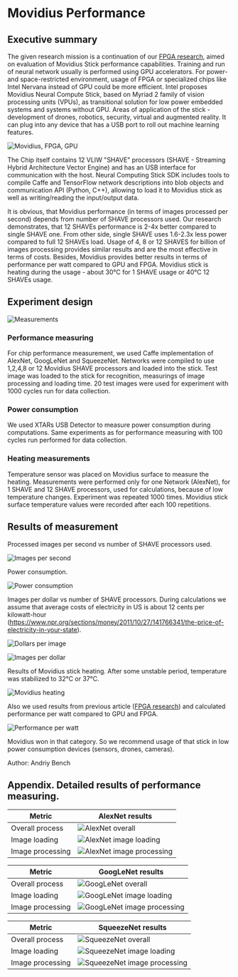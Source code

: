 # Movidius Performance

## Executive summary

The given research mission is a continuation of our [FPGA research](README.md), aimed on evaluation of Movidius Stick performance capabilities.
Training and run of neural network usually is performed using GPU accelerators.
For power- and space-restricted environment, usage of FPGA or specialized chips like Intel Nervana instead of GPU could be more efficient. 
Intel proposes Movidius Neural Compute Stick, based on Myriad 2 family of vision processing units (VPUs), as transitional solution for low power embedded systems and systems without GPU.
Areas of application of the stick - development of drones, robotics, security, virtual and augmented reality. 
It can plug into any device that has a USB port to roll out machine learning features.

![Movidius, FPGA, GPU](img/movidius-GPU-FPGA.png)

The Chip itself contains 12 VLIW "SHAVE" processors (SHAVE - Streaming Hybrid Architecture Vector Engine) and
has an USB interface for communication with the host. Neural Computing Stick SDK includes tools to compile Caffe and TensorFlow network descriptions into blob objects 
and communication API (Python, C++), allowing to load it to Movidius stick as well as writing/reading the input/output data.

It is obvious, that Movidius performance (in terms of images processed per second) depends from number of SHAVE processors used.
Our research demonstrates, that 12 SHAVEs performance is 2-4x better compared to single SHAVE one.
From other side, single SHAVE uses 1.6-2.3x less power compared to full 12 SHAVEs load.
Usage of 4, 8 or 12 SHAVES for billion of images processing provides similar results and are the most effective in terms of costs.
Besides, Movidius provides better results in terms of performance per watt compared to GPU and FPGA. 
Movidius stick is heating during the usage - about 30°C for 1 SHAVE usage or 40°C 12 SHAVEs usage. 

## Experiment design

![Measurements](img/movidius-measurements.jpg)

### Performance measuring
  
For chip performance measurement, we used Caffe implementation of AlexNet, GoogLeNet and SqueezeNet. 
Networks were compiled to use 1,2,4,8 or 12 Movidius SHAVE processors and loaded into the stick.
Test image was loaded to the stick for recognition, measurings of image processing and loading time.
20 test images were used for experiment with 1000 cycles run for data collection.

### Power consumption

We used XTARs USB Detector to measure power consumption during computations.
Same experiments as for performance measuring with 100 cycles run performed for data collection.

### Heating measurements

Temperature sensor was placed on Movidius surface to measure the heating.
Measurements were performed only for one Network (AlexNet), for 1 SHAVE and 12 SHAVE processors, used for calculations, because of low temperature changes.
Experiment was repeated 1000 times. Movidius stick surface temperature values were recorded after each 100 repetitions.

## Results of measurement

Processed images per second vs number of SHAVE processors used.

![Images per second](img/movidius-images-per-sec.png)

Power consumption.

![Power consumption](img/movidius-power-consumption.png)

Images per dollar vs number of SHAVE processors. 
During calculations we assume that average costs of electricity in US is about 12 cents per kilowatt-hour (https://www.npr.org/sections/money/2011/10/27/141766341/the-price-of-electricity-in-your-state).

![Dollars per image](img/movidius-costs-dollars-per-image.png)

![Images per dollar](img/movidius-costs-images-per-dollar.png)

Results of Movidius stick heating. After some unstable period, temperature was stabilized to 32°C or 37°C.

![Movidius heating](img/movidius-heating.png)

Also we used results from previous article ([FPGA research](README.md)) and calculated performance per watt compared to GPU and FPGA. 

 ![Performance per watt](img/movidius-performance-per-watt.png) 
 
Movidius won in that category. So we recommend usage of that stick in low power consumption devices (sensors, drones, cameras).

Author: Andriy Bench  

## Appendix. Detailed results of performance measuring.


| Metric          | AlexNet results |
| --------------- | --------------- |
|Overall process  | ![AlexNet overall](img/movidius-alexnet-overal-process.png) | 
|Image loading    | ![AlexNet image loading](img/movidius-alexnet-image-loading.png) |
|Image processing | ![AlexNet image processing](img/movidius-alexnet-image-processing.png) |

   

| Metric          | GoogLeNet results |
| --------------- | ----------------- |
|Overall process  | ![GoogLeNet overall](img/movidius-googlenet-overal-process.png)  | 
|Image loading    | ![GoogLeNet image loading](img/movidius-googlenet-image-loading.png) |
|Image processing | ![GoogLeNet image processing](img/movidius-googlenet-image-processing.png) |

   

| Metric          | SqueezeNet results |
| --------------- | ------------------ |
|Overall process  | ![SqueezeNet overall](img/movidius-squeezenet-overal-process.png) | 
|Image loading    | ![SqueezeNet image loading](img/movidius-squeezenet-image-loading.png)  |
|Image processing | ![SqueezeNet image processing](img/movidius-squeezenet-image-processing.png) |





    
